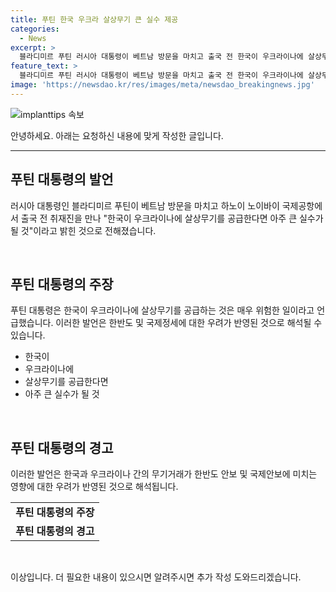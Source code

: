 ```yaml
---
title: 푸틴 한국 우크라 살상무기 큰 실수 제공
categories:
  - News
excerpt: >
  블라디미르 푸틴 러시아 대통령이 베트남 방문을 마치고 출국 전 한국이 우크라이나에 살상무기를 공급한다면 아주 큰 실수가 될 것이라고 밝혔다.
feature_text: >
  블라디미르 푸틴 러시아 대통령이 베트남 방문을 마치고 출국 전 한국이 우크라이나에 살상무기를 공급한다면 아주 큰 실수가 될 것이라고 밝혔다.
image: 'https://newsdao.kr/res/images/meta/newsdao_breakingnews.jpg'
---
```


<p><img src="https://newsdao.kr/res/images/meta/newsdao_breakingnews.jpg" alt="implanttips 속보" /></p>

<p>안녕하세요. 아래는 요청하신 내용에 맞게 작성한 글입니다.</p>

<hr />

<h2 data-ke-size="size26">푸틴 대통령의 발언</h2>

<p>러시아 대통령인 블라디미르 푸틴이 베트남 방문을 마치고 하노이 노이바이 국제공항에서 출국 전 취재진을 만나 "한국이 우크라이나에 살상무기를 공급한다면 아주 큰 실수가 될 것"이라고 밝힌 것으로 전해졌습니다.</p>

<p data-ke-size="size16">&nbsp;</p>

<h2 data-ke-size="size24">푸틴 대통령의 주장</h2>

<p>푸틴 대통령은 한국이 우크라이나에 살상무기를 공급하는 것은 매우 위험한 일이라고 언급했습니다. 이러한 발언은 한반도 및 국제정세에 대한 우려가 반영된 것으로 해석될 수 있습니다.</p>

<ul>
<li>한국이</li>
<li>우크라이나에</li>
<li>살상무기를 공급한다면</li>
<li>아주 큰 실수가 될 것</li>
</ul>

<p data-ke-size="size16">&nbsp;</p>

<h2 data-ke-size="size24">푸틴 대통령의 경고</h2>

<p>이러한 발언은 한국과 우크라이나 간의 무기거래가 한반도 안보 및 국제안보에 미치는 영향에 대한 우려가 반영된 것으로 해석됩니다.</p>

<table>
<tr>
<td style="text-align: center; height: 17px;"><b>푸틴 대통령의 주장</b></td>
</tr>
<tr>
<td style="text-align: center; height: 17px;"><b>푸틴 대통령의 경고</b></td>
</tr>
</table>

<p data-ke-size="size16">&nbsp;</p>

<p>이상입니다. 더 필요한 내용이 있으시면 알려주시면 추가 작성 도와드리겠습니다.</p>

